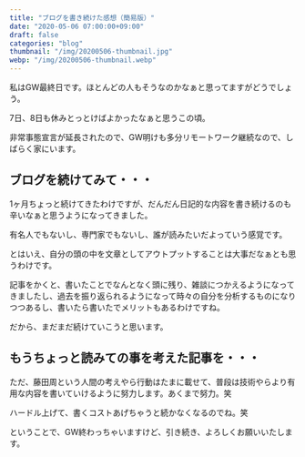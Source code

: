 ```yaml
---
title: "ブログを書き続けた感想（簡易版）"
date: "2020-05-06 07:00:00+09:00"
draft: false
categories: "blog"
thumbnail: "/img/20200506-thumbnail.jpg"
webp: "/img/20200506-thumbnail.webp"
---
```


私はGW最終日です。ほとんどの人もそうなのかなぁと思ってますがどうでしょう。

7日、8日も休みとっとけばよかったなぁと思うこの頃。

非常事態宣言が延長されたので、GW明けも多分リモートワーク継続なので、しばらく家にいます。

## ブログを続けてみて・・・

1ヶ月ちょっと続けてきたわけですが、だんだん日記的な内容を書き続けるのも辛いなぁと思うようになってきました。

有名人でもないし、専門家でもないし、誰が読みたいだよっていう感覚です。

とはいえ、自分の頭の中を文章としてアウトプットすることは大事だなぁとも思うわけです。

記事をかくと、書いたことでなんとなく頭に残り、雑談につかえるようになってきましたし、過去を振り返られるようになって時々の自分を分析するものになりつつあるし、書いたら書いたでメリットもあるわけですね。

だから、まだまだ続けていこうと思います。

## もうちょっと読みての事を考えた記事を・・・

ただ、藤田周という人間の考えやら行動はたまに載せて、普段は技術やらより有用な内容を書いていけるように努力します。あくまで努力。笑

ハードル上げて、書くコストあげちゃうと続かなくなるのでね。笑

ということで、GW終わっちゃいますけど、引き続き、よろしくお願いいたします。